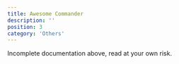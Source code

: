 ```yaml
---
title: Awesome Commander
description: ''
position: 3
category: 'Others'
---
```


<alert type="warning">
Incomplete documentation above, read at your own risk.
</alert>